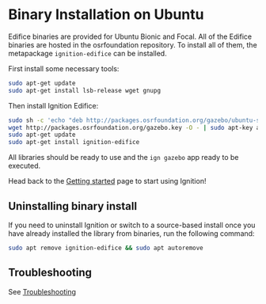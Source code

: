 # Binary Installation on Ubuntu

Edifice binaries are provided for Ubuntu Bionic and Focal. All of the Edifice
binaries are hosted in the osrfoundation repository. To install all of them,
the metapackage `ignition-edifice` can be installed.

First install some necessary tools:

```bash
sudo apt-get update
sudo apt-get install lsb-release wget gnupg
```

Then install Ignition Edifice:


```bash
sudo sh -c 'echo "deb http://packages.osrfoundation.org/gazebo/ubuntu-stable `lsb_release -cs` main" > /etc/apt/sources.list.d/gazebo-stable.list'
wget http://packages.osrfoundation.org/gazebo.key -O - | sudo apt-key add -
sudo apt-get update
sudo apt-get install ignition-edifice
```

All libraries should be ready to use and the `ign gazebo` app ready to be executed.

Head back to the [Getting started](getstarted)
page to start using Ignition!

## Uninstalling binary install

If you need to uninstall Ignition or switch to a source-based install once you
have already installed the library from binaries, run the following command:

```bash
sudo apt remove ignition-edifice && sudo apt autoremove
```

## Troubleshooting

See [Troubleshooting](troubleshooting.md#ubuntu)
